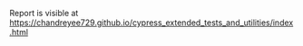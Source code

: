 Report is visible at https://chandreyee729.github.io/cypress_extended_tests_and_utilities/index.html
